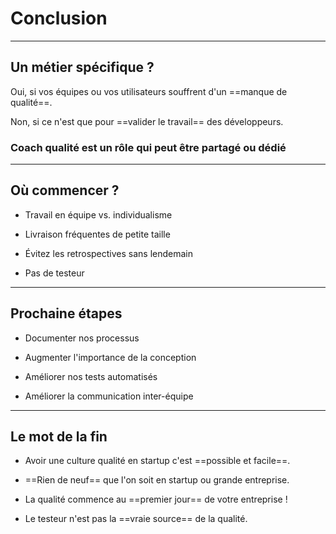 # Conclusion

---

## Un métier spécifique ?

Oui, si vos équipes ou vos utilisateurs souffrent d'un ==manque de qualité==.

Non, si ce n'est que pour ==valider le travail== des développeurs.

### Coach qualité est un rôle qui peut être partagé **ou** dédié

<!--
Si vos équipes traitent le role de testeurs comme
celui/celle qui teste avant la prod alors vous allez perdre:
- compréhension du métier
- retour interne utilisateur
- temps, beaucoup de temps
-->

---

## Où commencer ?

<!--
Cela va sembler simple, mais pour réussir sa culture qualité il faut avoir les bonnes fondations
-->

* Travail en équipe vs. individualisme

<!--
Assurez vous que vous partager les meme objectifs a court terme: jour, semaine,
mais aussi a plus long terms (iteration, release)
Évitez l'implicites, soyez explicite dans vos priorités, résultats attendus, délais
Privilégiez la communication directe (synchrone ou asynchrone) plutôt que l'indirecte (notifications, message sans destinataire)
-->

* Livraison fréquentes de petite taille
<!--
Est-ce encore nécessaire d'insister sur le fait de travailler à taille humaine?
-->

* Évitez les retrospectives sans lendemain
<!--
Utilisez les rétrospectives non pas comme un outil pour célébrer
ou féliciter du travail bien fait
mais comme un outil actionable, documenter vos décisions et mettez les en place
-->

* Pas de testeur
<!--
Si vous pensez à embaucher un testeur, demandez vous pourquoi?
- vous ne savez pas quoi tester, alors il est sûrement temps d'abandonner le produit
- vous n'avez pas le temps de tester, alors il est sûrement temps d'abandonner le produit
- vous voulez accélérer la mise en production, mais à court d'idée, vous avez peut être besoin d'un coach qualité
- vous voulez accélérer réduire les coûts, mais à court d'idée, vous avez peut être besoin d'un coach qualité
- vous passez trop de temps à tester, vous avez peut être besoin d'un coach qualité
-->

---

## Prochaine étapes

<!--
Ce sont nos prochaines étapes dans ma division
-->

* Documenter nos processus
<!--
On va documenter nos processus, pour:
- aider les nouveaux membres à monter en compétence rapidement
- identifier les écarts et les absences
- éviter les implicites
-->

* Augmenter l'importance de la conception
<!--
On passer plus de temps sur la conception a documenter nos decisions, revoir la solution, pour:
- identifier les écarts et les absences sur la compréhension du besoin
- améliorer nos estimations
- découper les fonctionnalités en petite livraisons
- ajuster l'architecture existante
-->

* Améliorer nos tests automatisés
<!--
On va faire plus de test d'intégration automatisés pour:
- renforcer les contrats d'interface
- réduire les dépendances de test (fameux tests de bouts en bouts)
- tester plus tot
- réduire les tests manuels
-->

* Améliorer la communication inter-équipe
<!--
On veut communiquer plus efficacement entre équipes:
- réduire les échanges JIRA
- ajuster rapidement les priorités
- communiquer avec les équipes en dehors de l’ingénierie: finance, juridique, marketing, support, ...
-->

---

## Le mot de la fin

* Avoir une culture qualité en startup c'est ==possible et facile==.

* ==Rien de neuf== que l'on soit en startup ou grande entreprise.

* La qualité commence au ==premier jour== de votre entreprise !

* Le testeur n'est pas la ==vraie source== de la qualité.
